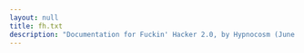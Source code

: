 ```yaml
---
layout: null
title: fh.txt
description: "Documentation for Fuckin' Hacker 2.0, by Hypnocosm (June 10, 1987)"
---
```

